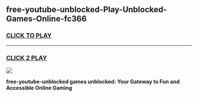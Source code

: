 
## free-youtube-unblocked-Play-Unblocked-Games-Online-fc366
<h3>
<a href="https://premium76.site?title=free-youtube-unblocked&ref=25A">CLICK TO PLAY</a></h3>
<hr>

<h3>
<a href="https://premium76.site?title=free-youtube-unblocked&ref=25A">CLICK 2 PLAY</a>
  
</h3>

<a href="https://premium76.site?title=free-youtube-unblocked&ref=25A"><img src="https://clearcache.store/games.png"></a>


**free-youtube-unblocked games unblocked: Your Gateway to Fun and Accessible Online Gaming**
